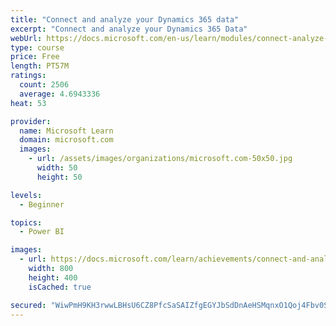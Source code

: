 ```yaml
---
title: "Connect and analyze your Dynamics 365 data​"
excerpt: "Connect and analyze your Dynamics 365 Data​"
webUrl: https://docs.microsoft.com/en-us/learn/modules/connect-analyze-dynamics-365-data/
type: course
price: Free
length: PT57M
ratings:
  count: 2506
  average: 4.6943336
heat: 53

provider:
  name: Microsoft Learn
  domain: microsoft.com
  images:
    - url: /assets/images/organizations/microsoft.com-50x50.jpg
      width: 50
      height: 50

levels:
  - Beginner

topics:
  - Power BI

images:
  - url: https://docs.microsoft.com/learn/achievements/connect-and-analyze-your-microsoft-dynamics-365-data-social.png
    width: 800
    height: 400
    isCached: true

secured: "WiwPmH9KH3rwwLBHsU6CZ8PfcSaSAIZfgEGYJbSdDnAeHSMqnxO1Qoj4Fbv0SbRETPGJV9QuwON/fsUded95tV81svA1K3cBy5PnRAEBSj++TT9zLKtaO4xZyM9pxtQWGYvz7JCqTGyqecGHDm2tlKsAqqLC8moCSxsDOR8l5WfhZAq9AKZNO//kC69ZZJPbW8Fd9ZVVjoH/1GpcEkovpQdF9Dvt92m06xQ8L1k5s+IyuO1S2Ks2GvN9trLARs3eqpLhqEA0lmdneMNijfojnCvd3w1kPBRrVKai9BO2NdT4JiOj2J16h2jf0TXSJfi9lvYt8Hm+qicmy74YOl2+m4f2rUH1PCI9IhlucP7ccWXsNjo+8WJEj8onLd4GROn6OB5CT47wyQFiVcfGG3P0pHnyADN2Dpn4XwpDhrpqfc4=;f8vX3yvNPH0qtkBeJq0uFQ=="
---
```


